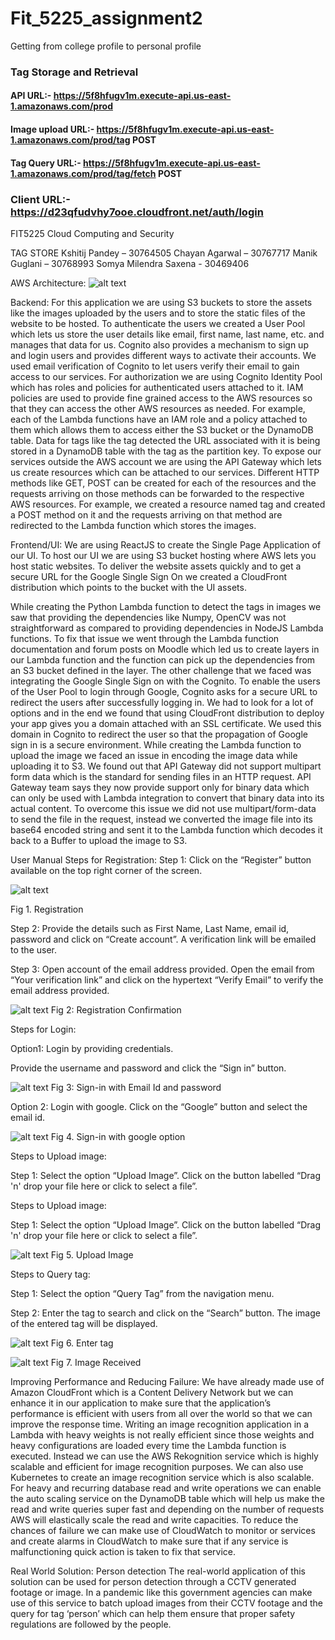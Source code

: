 # Fit_5225_assignment2
Getting from college profile to personal profile
### Tag Storage and Retrieval

#### API URL:- https://5f8hfugv1m.execute-api.us-east-1.amazonaws.com/prod
#### Image upload URL:- https://5f8hfugv1m.execute-api.us-east-1.amazonaws.com/prod/tag POST
#### Tag Query URL:- https://5f8hfugv1m.execute-api.us-east-1.amazonaws.com/prod/tag/fetch POST
### Client URL:- https://d23qfudvhy7ooe.cloudfront.net/auth/login



FIT5225 Cloud Computing and Security

TAG STORE
Kshitij Pandey – 30764505
Chayan Agarwal – 30767717
Manik Guglani – 30768993
Somya Milendra Saxena - 30469406




AWS Architecture:
![alt text](https://github.com/chayanagarwal/Fit_5225_assignment2/blob/main/aws_architecture.jpg)

Backend:
For this application we are using S3 buckets to store the assets like the images uploaded by the users and to store the static files of the website to be hosted. To authenticate the users we created a User Pool which lets us store the user details like email, first name, last name, etc. and manages that data for us. Cognito also provides a mechanism to sign up and login users and provides different ways to activate their accounts. We used email verification of Cognito to let users verify their email to gain access to our services. For authorization we are using Cognito Identity Pool which has roles and policies for authenticated users attached to it. IAM policies are used to provide fine grained access to the AWS resources so that they can access the other AWS resources as needed. For example, each of the Lambda functions have an IAM role and a policy attached to them which allows them to access either the S3 bucket or the DynamoDB table. Data for tags like the tag detected the URL associated with it is being stored in a DynamoDB table with the tag as the partition key. To expose our services outside the AWS account we are using the API Gateway which lets us create resources which can be attached to our services. Different HTTP methods like GET, POST can be created for each of the resources and the requests arriving on those methods can be forwarded to the respective AWS resources. For example, we created a resource named tag and created a POST method on it and the requests arriving on that method are redirected to the Lambda function which stores the images.


Frontend/UI:
We are using ReactJS to create the Single Page Application of our UI. To host our UI we are using S3 bucket hosting where AWS lets you host static websites. To deliver the website assets quickly and to get a secure URL for the Google Single Sign On we created a CloudFront distribution which points to the bucket with the UI assets.

While creating the Python Lambda function to detect the tags in images we saw that providing the dependencies like Numpy, OpenCV was not straightforward as compared to providing dependencies in NodeJS Lambda functions. To fix that issue we went through the Lambda function documentation and forum posts on Moodle which led us to create layers in our Lambda function and the function can pick up the dependencies from an S3 bucket defined in the layer.
The other challenge that we faced was integrating the Google Single Sign on with the Cognito. To enable the users of the User Pool to login through Google, Cognito asks for a secure URL to redirect the users after successfully logging in. We had to look for a lot of options and in the end we found that using CloudFront distribution to deploy your app gives you a domain attached with an SSL certificate. We used this domain in Cognito to redirect the user so that the propagation of Google sign in is a secure environment.
While creating the Lambda function to upload the image we faced an issue in encoding the image data while uploading it to S3. We found out that API Gateway  did not support multipart form data which is the standard for sending files in an HTTP request. API Gateway team says they now provide support only for binary data which can only be used with Lambda integration to convert that binary data into its actual content. To overcome this issue we did not use multipart/form-data to send the file in the request, instead we converted the image file into its base64 encoded string and sent it to the Lambda function which decodes it back to a Buffer to upload the image to S3.

User Manual
Steps for Registration:
Step 1: Click on the “Register” button available on the top right corner of the screen.
 
 
 ![alt text](https://github.com/chayanagarwal/Fit_5225_assignment2/blob/main/registration.png)

Fig 1. Registration

Step 2: Provide the details such as First Name, Last Name, email id, password and click on “Create account”. A verification link will be emailed to the user.

Step 3: Open account of the email address provided. Open the email from “Your verification link” and click on the hypertext “Verify Email” to verify the email address provided.


 ![alt text](https://github.com/chayanagarwal/Fit_5225_assignment2/blob/main/regconfirmation.png)
Fig 2: Registration Confirmation

Steps for Login:

Option1: Login by providing credentials.

Provide the username and password and click the “Sign in” button.

 ![alt text](https://github.com/chayanagarwal/Fit_5225_assignment2/blob/main/loginnormal.png)
Fig 3: Sign-in with Email Id and password 

Option 2: Login with google.
Click on the “Google” button and select the email id.

 ![alt text](https://github.com/chayanagarwal/Fit_5225_assignment2/blob/main/logingoogle.png)
Fig 4. Sign-in with google option

Steps to Upload image:

Step 1: Select the option “Upload Image”. Click on the button labelled “Drag 'n' drop your file here or click to select a file”.

Steps to Upload image:

Step 1: Select the option “Upload Image”. Click on the button labelled “Drag 'n' drop your file here or click to select a file”.

 ![alt text](https://github.com/chayanagarwal/Fit_5225_assignment2/blob/main/uploadimage.png)
Fig 5. Upload Image

Steps to Query tag:

Step 1: Select the option “Query Tag” from the navigation menu. 

Step 2: Enter the tag to search and click on the “Search” button. The image of the entered tag will be displayed.

 ![alt text](https://github.com/chayanagarwal/Fit_5225_assignment2/blob/main/entertag.png)
Fig 6. Enter tag

 ![alt text](https://github.com/chayanagarwal/Fit_5225_assignment2/blob/main/imageshown.png)
Fig 7. Image Received 


Improving Performance and Reducing Failure:
We have already made use of Amazon CloudFront which is a Content Delivery Network but we can enhance it in our application to make sure that the application’s performance is efficient with users from all over the world so that we can improve the response time. Writing an image recognition application in a Lambda with heavy weights is not really efficient since those weights and heavy configurations are loaded every time the Lambda function is executed. Instead we can use the AWS Rekognition service which is highly scalable and efficient for image recognition purposes. We can also use Kubernetes to create an image recognition service which is also scalable.
For heavy and recurring database read and write operations we can enable the auto scaling service on the DynamoDB table which will help us make the read and write queries super fast and depending on the number of requests AWS will elastically scale the read and write capacities.
To reduce the chances of failure we can make use of CloudWatch to monitor or services and create alarms in CloudWatch to make sure that if any service is malfunctioning quick action is taken to fix that service.

Real World Solution:
Person detection
The real-world application of this solution can be used for person detection through a CCTV generated footage or image. In a pandemic like this government agencies can make use of this service to batch upload images from their CCTV footage and the query for tag ‘person’ which can help them ensure that proper safety regulations are followed by the people.





